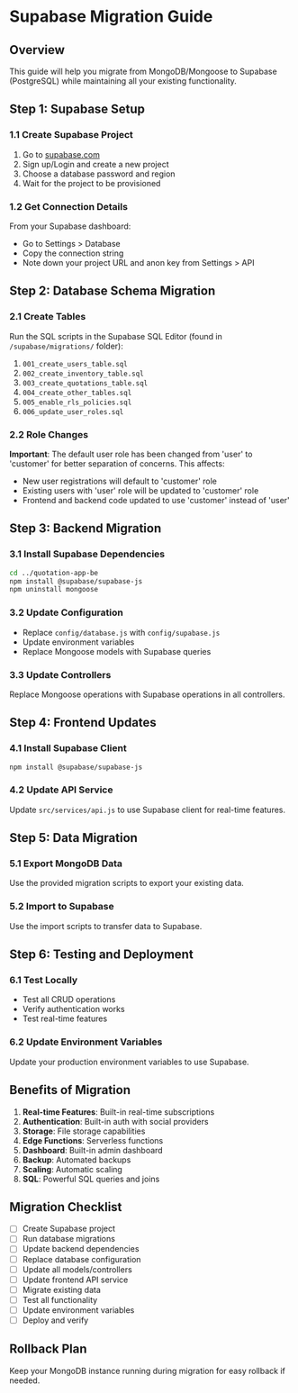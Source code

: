 # Supabase Migration Guide

## Overview
This guide will help you migrate from MongoDB/Mongoose to Supabase (PostgreSQL) while maintaining all your existing functionality.

## Step 1: Supabase Setup

### 1.1 Create Supabase Project
1. Go to [supabase.com](https://supabase.com)
2. Sign up/Login and create a new project
3. Choose a database password and region
4. Wait for the project to be provisioned

### 1.2 Get Connection Details
From your Supabase dashboard:
- Go to Settings > Database
- Copy the connection string
- Note down your project URL and anon key from Settings > API

## Step 2: Database Schema Migration

### 2.1 Create Tables
Run the SQL scripts in the Supabase SQL Editor (found in `/supabase/migrations/` folder):

1. `001_create_users_table.sql`
2. `002_create_inventory_table.sql`
3. `003_create_quotations_table.sql`
4. `004_create_other_tables.sql`
5. `005_enable_rls_policies.sql`
6. `006_update_user_roles.sql`

### 2.2 Role Changes
**Important**: The default user role has been changed from 'user' to 'customer' for better separation of concerns. This affects:
- New user registrations will default to 'customer' role
- Existing users with 'user' role will be updated to 'customer' role
- Frontend and backend code updated to use 'customer' instead of 'user'

## Step 3: Backend Migration

### 3.1 Install Supabase Dependencies
```bash
cd ../quotation-app-be
npm install @supabase/supabase-js
npm uninstall mongoose
```

### 3.2 Update Configuration
- Replace `config/database.js` with `config/supabase.js`
- Update environment variables
- Replace Mongoose models with Supabase queries

### 3.3 Update Controllers
Replace Mongoose operations with Supabase operations in all controllers.

## Step 4: Frontend Updates

### 4.1 Install Supabase Client
```bash
npm install @supabase/supabase-js
```

### 4.2 Update API Service
Update `src/services/api.js` to use Supabase client for real-time features.

## Step 5: Data Migration

### 5.1 Export MongoDB Data
Use the provided migration scripts to export your existing data.

### 5.2 Import to Supabase
Use the import scripts to transfer data to Supabase.

## Step 6: Testing and Deployment

### 6.1 Test Locally
- Test all CRUD operations
- Verify authentication works
- Test real-time features

### 6.2 Update Environment Variables
Update your production environment variables to use Supabase.

## Benefits of Migration

1. **Real-time Features**: Built-in real-time subscriptions
2. **Authentication**: Built-in auth with social providers
3. **Storage**: File storage capabilities
4. **Edge Functions**: Serverless functions
5. **Dashboard**: Built-in admin dashboard
6. **Backup**: Automated backups
7. **Scaling**: Automatic scaling
8. **SQL**: Powerful SQL queries and joins

## Migration Checklist

- [ ] Create Supabase project
- [ ] Run database migrations
- [ ] Update backend dependencies
- [ ] Replace database configuration
- [ ] Update all models/controllers
- [ ] Update frontend API service
- [ ] Migrate existing data
- [ ] Test all functionality
- [ ] Update environment variables
- [ ] Deploy and verify

## Rollback Plan

Keep your MongoDB instance running during migration for easy rollback if needed.
